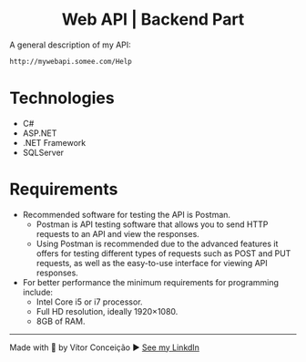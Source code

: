 <h1 align="center">Web API | Backend Part</h1>

<p>
    A general description of my API:
</p>

```bash 
http://mywebapi.somee.com/Help
```
    
# Technologies
- C#
- ASP.NET
- .NET Framework
- SQLServer

# Requirements
- Recommended software for testing the API is Postman.
    - Postman is API testing software that allows you to send HTTP requests to an API and view the responses.
    - Using Postman is recommended due to the advanced features it offers for testing different types of requests such as POST and PUT requests, as well as the easy-to-use interface for viewing API responses.
- For better performance the minimum requirements for programming include: 
    - Intel Core i5 or i7 processor. 
    - Full HD resolution, ideally 1920×1080. 
    - 8GB of RAM.

---
Made with 💜 by Vítor Conceição ▶ [See my LinkdIn](https://www.linkedin.com/in/v%C3%ADtor-concei%C3%A7%C3%A3o-707404227/)
